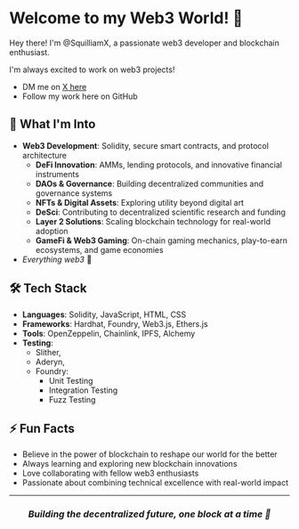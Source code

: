 # Welcome to my Web3 World! 👋
Hey there! I'm @SquilliamX, a passionate web3 developer and blockchain enthusiast.  

I'm always excited to work on web3 projects! 
  - DM me on [X here](https://x.com/0xSquilliam)
  - Follow my work here on GitHub

## 🎯 What I'm Into

- **Web3 Development**: Solidity, secure smart contracts, and protocol architecture
  - **DeFi Innovation**: AMMs, lending protocols, and innovative financial instruments
  - **DAOs & Governance**: Building decentralized communities and governance systems
  - **NFTs & Digital Assets**: Exploring utility beyond digital art
  - **DeSci**: Contributing to decentralized scientific research and funding
  - **Layer 2 Solutions**: Scaling blockchain technology for real-world adoption
  - **GameFi & Web3 Gaming**: On-chain gaming mechanics, play-to-earn ecosystems, and game economies
- *Everything web3* 👀

## 🛠️ Tech Stack

- **Languages**: Solidity, JavaScript, HTML, CSS
- **Frameworks**: Hardhat, Foundry, Web3.js, Ethers.js
- **Tools**: OpenZeppelin, Chainlink, IPFS, Alchemy
- **Testing**:
  - Slither,
  - Aderyn,
  - Foundry:
      - Unit Testing
      - Integration Testing
      - Fuzz Testing  

## ⚡ Fun Facts

- Believe in the power of blockchain to reshape our world for the better
- Always learning and exploring new blockchain innovations
- Love collaborating with fellow web3 enthusiasts
- Passionate about combining technical excellence with real-world impact


  
---

<div align="center">
    <h3><i>Building the decentralized future, one block at a time 🚀</i></h3>
</div>

